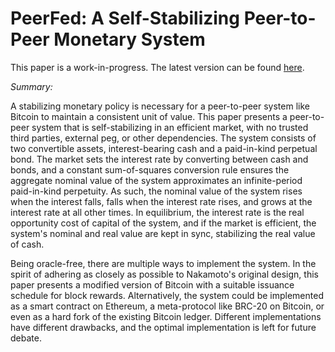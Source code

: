 # PeerFed: A Self-Stabilizing Peer-to-Peer Monetary System

This paper is a work-in-progress. The latest version can be found [here](peerfed.pdf).

_Summary:_

A stabilizing monetary policy is necessary for a peer-to-peer system like Bitcoin to maintain a consistent unit of value. This paper presents a peer-to-peer system that is self-stabilizing in an efficient market, with no trusted third parties, external peg, or other dependencies. The system consists of two convertible assets, interest-bearing cash and a paid-in-kind perpetual bond. The market sets the interest rate by converting between cash and bonds, and a constant sum-of-squares conversion rule ensures the aggregate nominal value of the system approximates an infinite-period paid-in-kind perpetuity. As such, the nominal value of the system rises when the interest falls, falls when the interest rate rises, and grows at the interest rate at all other times. In equilibrium, the interest rate is the real opportunity cost of capital of the system, and if the market is efficient, the system's nominal and real value are kept in sync, stabilizing the real value of cash.

Being oracle-free, there are multiple ways to implement the system. In the spirit of adhering as closely as possible to Nakamoto's original design, this paper presents a modified version of Bitcoin with a suitable issuance schedule for block rewards. Alternatively, the system could be implemented as a smart contract on Ethereum, a meta-protocol like BRC-20 on Bitcoin, or even as a hard fork of the existing Bitcoin ledger. Different implementations have different drawbacks, and the optimal implementation is left for future debate.
